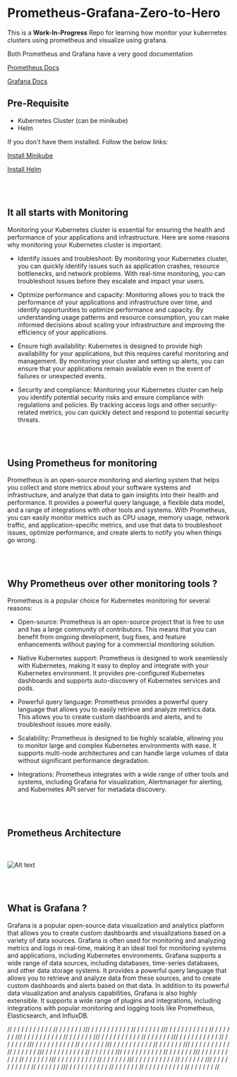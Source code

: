 # Prometheus-Grafana-Zero-to-Hero

This is a **Work-In-Progress** Repo for learning how monitor your kubernetes clusters using prometheus and visualize using grafana.

Both Prometheus and Grafana have a very good documentation 

[Prometheus Docs]("https://prometheus.io/docs/introduction/overview/")

[Grafana Docs]("https://grafana.com/docs/grafana/latest/")

## Pre-Requisite

- Kubernetes Cluster (can be minikube)
- Helm 

If you don't have them installed. Follow the below links:

[Install Minikube]("https://minikube.sigs.k8s.io/docs/start/")

[Install Helm]("https://helm.sh/docs/intro/install/")

<br></br>

## It all starts with Monitoring 

Monitoring your Kubernetes cluster is essential for ensuring the health and performance of your applications and infrastructure. Here are some reasons why monitoring your Kubernetes cluster is important:

- Identify issues and troubleshoot: By monitoring your Kubernetes cluster, you can quickly identify issues such as application crashes, resource bottlenecks, and network problems. With real-time monitoring, you can troubleshoot issues before they escalate and impact your users.

- Optimize performance and capacity: Monitoring allows you to track the performance of your applications and infrastructure over time, and identify opportunities to optimize performance and capacity. By understanding usage patterns and resource consumption, you can make informed decisions about scaling your infrastructure and improving the efficiency of your applications.

- Ensure high availability: Kubernetes is designed to provide high availability for your applications, but this requires careful monitoring and management. By monitoring your cluster and setting up alerts, you can ensure that your applications remain available even in the event of failures or unexpected events.

- Security and compliance: Monitoring your Kubernetes cluster can help you identify potential security risks and ensure compliance with regulations and policies. By tracking access logs and other security-related metrics, you can quickly detect and respond to potential security threats.

<br></br>

## Using Prometheus for monitoring

Prometheus is an open-source monitoring and alerting system that helps you collect and store metrics about your software systems and infrastructure, and analyze that data to gain insights into their health and performance. It provides a powerful query language, a flexible data model, and a range of integrations with other tools and systems. With Prometheus, you can easily monitor metrics such as CPU usage, memory usage, network traffic, and application-specific metrics, and use that data to troubleshoot issues, optimize performance, and create alerts to notify you when things go wrong.

<br></br>

## Why Prometheus over other monitoring tools ?

Prometheus is a popular choice for Kubernetes monitoring for several reasons:

- Open-source: Prometheus is an open-source project that is free to use and has a large community of contributors. This means that you can benefit from ongoing development, bug fixes, and feature enhancements without paying for a commercial monitoring solution.

- Native Kubernetes support: Prometheus is designed to work seamlessly with Kubernetes, making it easy to deploy and integrate with your Kubernetes environment. It provides pre-configured Kubernetes dashboards and supports auto-discovery of Kubernetes services and pods.

- Powerful query language: Prometheus provides a powerful query language that allows you to easily retrieve and analyze metrics data. This allows you to create custom dashboards and alerts, and to troubleshoot issues more easily.

- Scalability: Prometheus is designed to be highly scalable, allowing you to monitor large and complex Kubernetes environments with ease. It supports multi-node architectures and can handle large volumes of data without significant performance degradation.

- Integrations: Prometheus integrates with a wide range of other tools and systems, including Grafana for visualization, Alertmanager for alerting, and Kubernetes API server for metadata discovery.

<br></br>

## Prometheus Architecture

<br></br>
![Alt text](https://prometheus.io/assets/architecture.png)

<br></br>

## What is Grafana ?
Grafana is a popular open-source data visualization and analytics platform that allows you to create custom dashboards and visualizations based on a variety of data sources. Grafana is often used for monitoring and analyzing metrics and logs in real-time, making it an ideal tool for monitoring systems and applications, including Kubernetes environments.
Grafana supports a wide range of data sources, including databases, time-series databases, and other data storage systems. It provides a powerful query language that allows you to retrieve and analyze data from these sources, and to create custom dashboards and alerts based on that data.
In addition to its powerful data visualization and analysis capabilities, Grafana is also highly extensible. It supports a wide range of plugins and integrations, including integrations with popular monitoring and logging tools like Prometheus, Elasticsearch, and InfluxDB.

//
/
/
/
/
/
/
/
/
/
/
//
/
/
/
/
/
/
///
/
/
/
/
/
/
/
/
/
/
//
/
/
/
/
/
/
///
/
/
/
/
/
/
/
/
/
/
//
/
/
/
/
/
/
///
/
/
/
/
/
/
/
/
/
/
//
/
/
/
/
/
/
///
/
/
/
/
/
/
/
/
/
/
//
/
/
/
/
/
/
///
/
/
/
/
/
/
/
/
/
/
//
/
/
/
/
/
/
///
/
/
/
/
/
/
/
/
/
/
//
/
/
/
/
/
/
///
/
/
/
/
/
/
/
/
/
/
//
/
/
/
/
/
/
///
/
/
/
/
/
/
/
/
/
/
//
/
/
/
/
/
/
///
/
/
/
/
/
/
/
/
/
/
//
/
/
/
/
/
/
///
/
/
/
/
/
/
/
/
/
/
//
/
/
/
/
/
/
///
/
/
/
/
/
/
/
/
/
/
//
/
/
/
/
/
/
///
/
/
/
/
/
/
/
/
/
/
//
/
/
/
/
/
/
///
/
/
/
/
/
/
/
/
/
/
//
/
/
/
/
/
/
///
/
/
/
/
/
/
/
/
/
/
//
/
/
/
/
/
/
///
/
/
/
/
/
/
/
/
/
/
//
/
/
/
/
/
/
//
/
/
/
/
/
/
/
/
/
/
//
/
/
/
/
/
/
//

